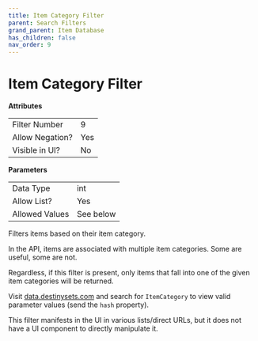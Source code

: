 ```yaml
---
title: Item Category Filter
parent: Search Filters
grand_parent: Item Database
has_children: false
nav_order: 9
---
```


# Item Category Filter

**Attributes**

<table>
<tr><td>Filter Number</td><td>9</td></tr>
<tr><td>Allow Negation?</td><td>Yes</td></tr>
<tr><td>Visible in UI?</td><td>No</td></tr>
</table>

**Parameters**

<table>
<tr><td>Data Type</td><td>int</td></tr>
<tr><td>Allow List?</td><td>Yes</td></tr>
<tr><td>Allowed Values</td><td>See below</td></tr>
</table>

Filters items based on their item category.

In the API, items are associated with multiple item categories. Some are useful, some are not. 

Regardless, if this filter is present, only items that fall into one of the given item categories will be returned.

Visit [data.destinysets.com](https://data.destinysets.com) and search for `ItemCategory` to view valid parameter values (send the `hash` property).

This filter manifests in the UI in various lists/direct URLs, but it does not have a UI component to directly manipulate it.
